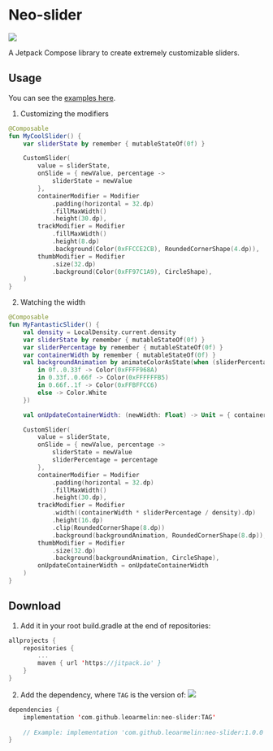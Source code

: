 # Neo-slider
[![](https://jitpack.io/v/leoarmelin/neo-slider.svg)](https://jitpack.io/#leoarmelin/neo-slider)

A Jetpack Compose library to create extremely customizable sliders.

## Usage
You can see the [examples here](https://github.com/leoarmelin/neo-slider/tree/master/app/src/main/java/com/leoarmelin/customslider/examples).

1. Customizing the modifiers
~~~ kotlin
@Composable
fun MyCoolSlider() {
    var sliderState by remember { mutableStateOf(0f) }

    CustomSlider(
        value = sliderState,
        onSlide = { newValue, percentage ->
            sliderState = newValue
        },
        containerModifier = Modifier
            .padding(horizontal = 32.dp)
            .fillMaxWidth()
            .height(30.dp),
        trackModifier = Modifier
            .fillMaxWidth()
            .height(8.dp)
            .background(Color(0xFFCCE2CB), RoundedCornerShape(4.dp)),
        thumbModifier = Modifier
            .size(32.dp)
            .background(Color(0xFF97C1A9), CircleShape),
    )
}
~~~

2. Watching the width
~~~ kotlin
@Composable
fun MyFantasticSlider() {
    val density = LocalDensity.current.density
    var sliderState by remember { mutableStateOf(0f) }
    var sliderPercentage by remember { mutableStateOf(0f) }
    var containerWidth by remember { mutableStateOf(0f) }
    val backgroundAnimation by animateColorAsState(when (sliderPercentage) {
        in 0f..0.33f -> Color(0xFFFF968A)
        in 0.33f..0.66f -> Color(0xFFFFFFB5)
        in 0.66f..1f -> Color(0xFFBFFCC6)
        else -> Color.White
    })

    val onUpdateContainerWidth: (newWidth: Float) -> Unit = { containerWidth = it }

    CustomSlider(
        value = sliderState,
        onSlide = { newValue, percentage ->
            sliderState = newValue
            sliderPercentage = percentage
        },
        containerModifier = Modifier
            .padding(horizontal = 32.dp)
            .fillMaxWidth()
            .height(30.dp),
        trackModifier = Modifier
            .width((containerWidth * sliderPercentage / density).dp)
            .height(16.dp)
            .clip(RoundedCornerShape(8.dp))
            .background(backgroundAnimation, RoundedCornerShape(8.dp)),
        thumbModifier = Modifier
            .size(32.dp)
            .background(backgroundAnimation, CircleShape),
        onUpdateContainerWidth = onUpdateContainerWidth
    )
}
~~~

## Download

1. Add it in your root build.gradle at the end of repositories:
~~~ kotlin
allprojects {
    repositories {
        ...
        maven { url 'https://jitpack.io' }
    }
}
~~~

2. Add the dependency, where `TAG` is the version of: [![](https://jitpack.io/v/leoarmelin/neo-slider.svg)](https://jitpack.io/#leoarmelin/neo-slider)
~~~ kotlin
dependencies {
    implementation 'com.github.leoarmelin:neo-slider:TAG'
    
    // Example: implementation 'com.github.leoarmelin:neo-slider:1.0.0'
}
~~~
